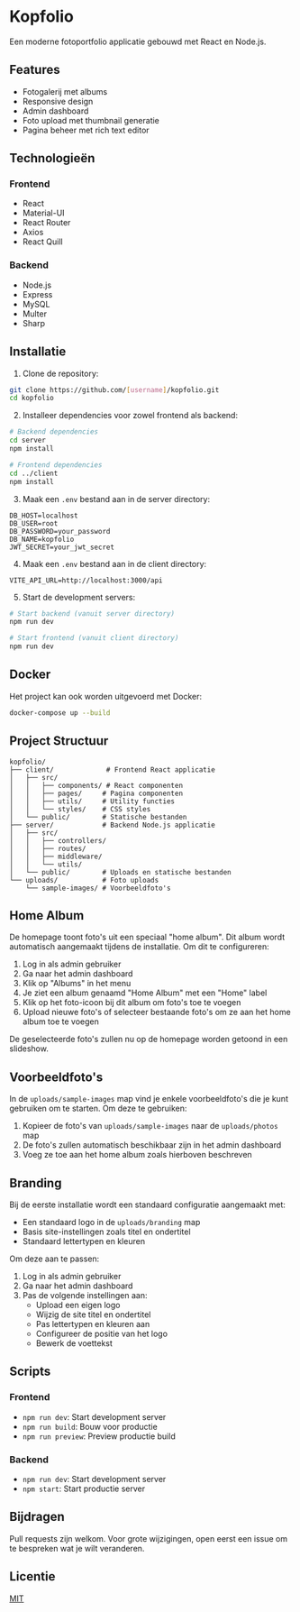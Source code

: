 # Kopfolio

Een moderne fotoportfolio applicatie gebouwd met React en Node.js.

## Features

- Fotogalerij met albums
- Responsive design
- Admin dashboard
- Foto upload met thumbnail generatie
- Pagina beheer met rich text editor

## Technologieën

### Frontend
- React
- Material-UI
- React Router
- Axios
- React Quill

### Backend
- Node.js
- Express
- MySQL
- Multer
- Sharp

## Installatie

1. Clone de repository:
```bash
git clone https://github.com/[username]/kopfolio.git
cd kopfolio
```

2. Installeer dependencies voor zowel frontend als backend:
```bash
# Backend dependencies
cd server
npm install

# Frontend dependencies
cd ../client
npm install
```

3. Maak een `.env` bestand aan in de server directory:
```env
DB_HOST=localhost
DB_USER=root
DB_PASSWORD=your_password
DB_NAME=kopfolio
JWT_SECRET=your_jwt_secret
```

4. Maak een `.env` bestand aan in de client directory:
```env
VITE_API_URL=http://localhost:3000/api
```

5. Start de development servers:
```bash
# Start backend (vanuit server directory)
npm run dev

# Start frontend (vanuit client directory)
npm run dev
```

## Docker

Het project kan ook worden uitgevoerd met Docker:

```bash
docker-compose up --build
```

## Project Structuur

```
kopfolio/
├── client/             # Frontend React applicatie
│   ├── src/
│   │   ├── components/ # React componenten
│   │   ├── pages/     # Pagina componenten
│   │   ├── utils/     # Utility functies
│   │   └── styles/    # CSS styles
│   └── public/        # Statische bestanden
├── server/            # Backend Node.js applicatie
│   ├── src/
│   │   ├── controllers/
│   │   ├── routes/
│   │   ├── middleware/
│   │   └── utils/
│   └── public/        # Uploads en statische bestanden
└── uploads/           # Foto uploads
    └── sample-images/ # Voorbeeldfoto's
```

## Home Album

De homepage toont foto's uit een speciaal "home album". Dit album wordt automatisch aangemaakt tijdens de installatie. Om dit te configureren:

1. Log in als admin gebruiker
2. Ga naar het admin dashboard
3. Klik op "Albums" in het menu
4. Je ziet een album genaamd "Home Album" met een "Home" label
5. Klik op het foto-icoon bij dit album om foto's toe te voegen
6. Upload nieuwe foto's of selecteer bestaande foto's om ze aan het home album toe te voegen

De geselecteerde foto's zullen nu op de homepage worden getoond in een slideshow.

## Voorbeeldfoto's

In de `uploads/sample-images` map vind je enkele voorbeeldfoto's die je kunt gebruiken om te starten. Om deze te gebruiken:

1. Kopieer de foto's van `uploads/sample-images` naar de `uploads/photos` map
2. De foto's zullen automatisch beschikbaar zijn in het admin dashboard
3. Voeg ze toe aan het home album zoals hierboven beschreven

## Branding

Bij de eerste installatie wordt een standaard configuratie aangemaakt met:
- Een standaard logo in de `uploads/branding` map
- Basis site-instellingen zoals titel en ondertitel
- Standaard lettertypen en kleuren

Om deze aan te passen:
1. Log in als admin gebruiker
2. Ga naar het admin dashboard
3. Pas de volgende instellingen aan:
   - Upload een eigen logo
   - Wijzig de site titel en ondertitel
   - Pas lettertypen en kleuren aan
   - Configureer de positie van het logo
   - Bewerk de voettekst

## Scripts

### Frontend
- `npm run dev`: Start development server
- `npm run build`: Bouw voor productie
- `npm run preview`: Preview productie build

### Backend
- `npm run dev`: Start development server
- `npm start`: Start productie server

## Bijdragen

Pull requests zijn welkom. Voor grote wijzigingen, open eerst een issue om te bespreken wat je wilt veranderen.

## Licentie

[MIT](https://choosealicense.com/licenses/mit/) 